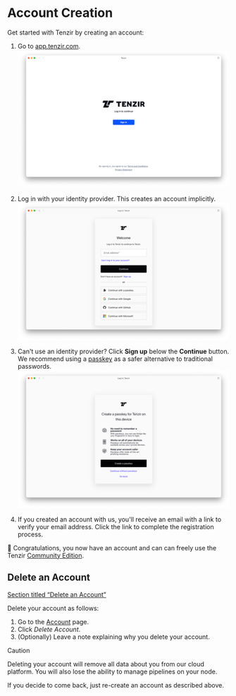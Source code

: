 # Account Creation

Get started with Tenzir by creating an account:

1. Go to [app.tenzir.com](https://app.tenzir.com). ![Landing page](/pr-preview/pr-116/_astro/signin.D-Kjtq1Z_Z1pSl4g.webp)

2. Log in with your identity provider. This creates an account implicitly. ![IdP](/pr-preview/pr-116/_astro/signin-choice.CDMmwGmU_1oXL30.webp)

3. Can't use an identity provider? Click **Sign up** below the **Continue** button. We recommend using a [passkey](https://www.passkeys.com/what-are-passkeys.html) as a safer alternative to traditional passwords. ![Create passkey](/pr-preview/pr-116/_astro/signin-passkey.AZS33VhO_XAbNx.webp)

4. If you created an account with us, you'll receive an email with a link to verify your email address. Click the link to complete the registration process.

🎉 Congratulations, you now have an account and can can freely use the Tenzir [Community Edition](https://tenzir.com/pricing).

## Delete an Account

[Section titled “Delete an Account”](#delete-an-account)

Delete your account as follows:

1. Go to the [Account](https://app.tenzir.com/account) page.
2. Click *Delete Account*.
3. (Optionally) Leave a note explaining why you delete your account.

Caution

Deleting your account will remove all data about you from our cloud platform. You will also lose the ability to manage pipelines on your node.

If you decide to come back, just re-create an account as described above.